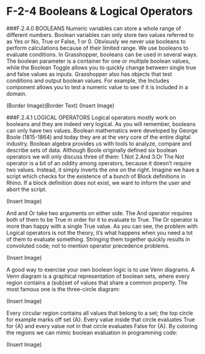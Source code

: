 # F-2-4 Booleans & Logical Operators

###F.2.4.0 BOOLEANS
Numeric variables can store a whole range of different numbers. Boolean
variables can only store two values referred to as Yes or No, True or False, 1 or
0. Obviously we never use booleans to perform calculations because of their
limited range. We use booleans to evaluate conditions.
In Grasshopper, booleans can be used in several ways. The boolean parameter is
a container for one or multiple boolean values, while the Boolean Toggle allows
you to quickly change between single true and false values as inputs.
Grasshopper also has objects that test conditions and output boolean values. For
example, the Includes component allows you to test a numeric value to see if it is
included in a domain.

(Border Image)(Border Text)
(Insert Image)

###F.2.4.1 LOGICAL OPERATORS
Logical operators mostly work on booleans and they are indeed very logical. As
you will remember, booleans can only have two values. Boolean mathematics
were developed by George Boole (1815-1864) and today they are at the very
core of the entire digital industry. Boolean algebra provides us with tools to
analyze, compare and describe sets of data. Although Boole originally defined six
boolean operators we will only discuss three of them:
1.Not
2.And
3.Or
The Not operator is a bit of an oddity among operators, because it doesn’t
require two values. Instead, it simply inverts the one on the right. Imagine we
have a script which checks for the existence of a bunch of Block definitions in
Rhino. If a block definition does not exist, we want to inform the user and abort
the script.

(Insert Image)

And and Or take two arguments on either side. The And operator requires both
of them to be True in order for it to evaluate to True. The Or operator is more
than happy with a single True value.
As you can see, the problem with Logical operators is not the theory, it’s what
happens when you need a lot of them to evaluate something. Stringing them
together quickly results in convoluted code; not to mention operator precedence
problems.

(Insert Image)

A good way to exercise your own boolean logic is to use Venn diagrams. A Venn
diagram is a graphical representation of boolean sets, where every region
contains a (sub)set of values that share a common property. The most famous
one is the three-circle diagram:

(Insert Image)

Every circular region contains all values that belong to a set; the top circle for
example marks off set {A}. Every value inside that circle evaluates True for {A}
and every value not in that circle evaluates False for {A}. By coloring the regions
we can mimic boolean evaluation in programming code:

(Insert Image)
